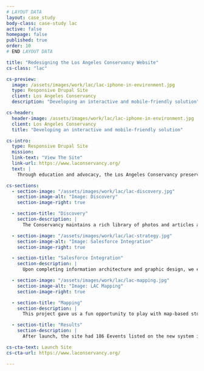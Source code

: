 ```yaml
---
# LAYOUT DATA
layout: case_study
body-class: case-study lac
active: false
homepage: false
published: true
order: 10
# END LAYOUT DATA

title: "Redesigning the Los Angeles Conservancy Website"
cs-class: "lac"

cs-preview:
  image: /assets/images/work/lac/lac-iphone-in-environment.jpg
  type: Responsive Drupal Site
  client: Los Angeles Conservancy
  description: "Developing an interactive and mobile-friendly solution"

cs-header:
  header-image: /assets/images/work/lac/lac-iphone-in-environment.jpg
  client: Los Angeles Conservancy
  title: "Developing an interactive and mobile-friendly solution"

cs-intro:
  type: Responsive Drupal Site
  mission:
  link-text: "View The Site"
  link-url: https://www.laconservancy.org/
  text: |
    Through education and advocacy, the Los Angeles Conservancy preserves historic buildings. When we met the Conservancy team, they were struggling to engage stakeholders through their aging website and cumbersome collection of online giving and event management tools. They wanted an interactive and mobile-friendly solution that would allow their constituents to easily sign up for walking tours and explore their community's rich architectural history.

cs-sections:
  - section-image: "/assets/images/work/lac/lac-discovery.jpg"
    section-image-alt: "Image: Discovery"
    section-image-right: true

  - section-title: "Discovery"
    section-description: |
      The Conservancy maintains a rich library of photos and articles about hundreds of unique buildings throughout Los Angeles County. We had an opportunity to visit this library when we kicked off our onsite discovery work. During this phase of the project, we utilized a number of "card sorting" exercises to focus our approach to tackling this large, complex redesign.

  - section-image: "/assets/images/work/lac/lac-strategy.jpg"
    section-image-alt: "Image: Salesforce Integration"
    section-image-right: true

  - section-title: "Salesforce Integration"
    section-description: |
      Upon completing information architecture and graphic design, we embarked upon an ambitious CRM integration, the likes of which had never been done before. This project led to a number of open source contributions, such as improvements to the Leaflet, MailChimp, iATS, and Salesforce modules for Drupal. The result was a seamless e-commerce and event ticketing solution that supports real-time data syncing between Drupal and Salesforce.

  - section-image: "/assets/images/work/lac/lac-mapping.jpg"
    section-image-alt: "Image: LAC Mapping"
    section-image-right: true

  - section-title: "Mapping"
    section-description: |
      This project gave us a fun opportunity to play with map-based storytelling. We built interactive maps with geolocation and proximity search features that help people learn about historic locations on their mobile devices while they are out and about exploring the city.

  - section-title: "Results"
    section-description: |
      After launch, the site had 186 Eevents listed on the new system in the first 7 months, 5,542 tickets sold online in during this same period, and a single web interface to manage all of their membership features.

cs-cta-text: Launch Site
cs-cta-url: https://www.laconservancy.org/

---
```


